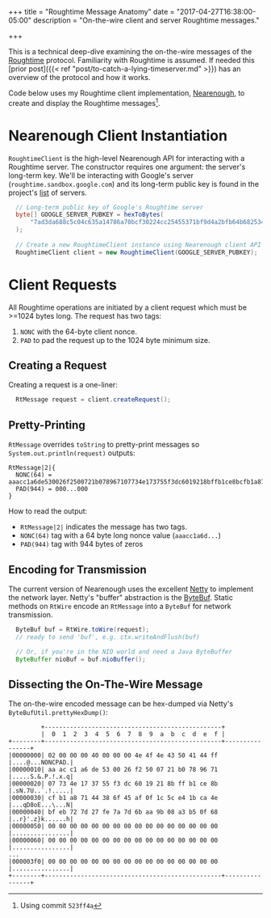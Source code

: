+++
title = "Roughtime Message Anatomy"
date = "2017-04-27T16:38:00-05:00"
description = "On-the-wire client and server Roughtime messages."

+++

This is a technical deep-dive examining the on-the-wire messages of the [Roughtime](https://roughtime.googlesource.com/roughtime) 
protocol. Familiarity with Roughtime is assumed. If needed this 
[prior post]({{< ref "post/to-catch-a-lying-timeserver.md" >}}) has an overview of the 
protocol and how it works. 

Code below uses my Roughtime client implementation, [Nearenough](https://github.com/int08h/nearenough),
to create and display the Roughtime messages[^1].

[^1]: Using commit `523ff4a`

# Nearenough Client Instantiation

`RoughtimeClient` is the high-level Nearenough API for interacting with a Roughtime server. 
The constructor requires one argument: the server's long-term key. We'll be interacting 
with Google's server (`roughtime.sandbox.google.com`) and its long-term public key is found in the project's 
[list](https://roughtime.googlesource.com/roughtime/+/master/roughtime-servers.json) of servers.

```java
  // Long-term public key of Google's Roughtime server
  byte[] GOOGLE_SERVER_PUBKEY = hexToBytes(
      "7ad3da688c5c04c635a14786a70bcf30224cc25455371bf9d4a2bfb64b682534"
  );
  
  // Create a new RoughtimeClient instance using Nearenough client API
  RoughtimeClient client = new RoughtimeClient(GOOGLE_SERVER_PUBKEY);
```

# Client Requests

All Roughtime operations are initiated by a client request which
must be >=1024 bytes long. The request has two tags: 

1. `NONC` with the 64-byte client nonce.
2. `PAD` to pad the request up to the 1024 byte minimum size.

## Creating a Request

Creating a request is a one-liner:

```java
  RtMessage request = client.createRequest();
```

## Pretty-Printing

`RtMessage` overrides `toString` to pretty-print messages so `System.out.println(request)` outputs:

```text
RtMessage|2|{
  NONC(64) = aaacc1a6de530026f2500721b078967107734e173755f3dc6019218bffb1ce8bcfb1a87144386f45af0f1c5ce41bca4ebfeb727d27fe7a7d6baa9b08a3b50f68
  PAD(944) = 000...000
}
```

How to read the output:

* `RtMessage|2|` indicates the message has two tags.
* `NONC(64)` tag with a 64 byte long nonce value (`aaacc1a6d...`)
* `PAD(944)` tag with 944 bytes of zeros

## Encoding for Transmission

The current version of Nearenough uses the excellent [Netty](https://netty.io/) to implement the network
layer. Netty's "buffer" abstraction is the [ByteBuf](https://netty.io/4.1/api/io/netty/buffer/ByteBuf.html).
Static methods on `RtWire` encode an `RtMessage` into a `ByteBuf` for network transmission. 

```java
  ByteBuf buf = RtWire.toWire(request);
  // ready to send 'buf', e.g. ctx.writeAndFlush(buf)

  // Or, if you're in the NIO world and need a Java ByteBuffer
  ByteBuffer nioBuf = buf.nioBuffer();
```

## Dissecting the On-The-Wire Message

The on-the-wire encoded message can be hex-dumped via Netty's 
`ByteBufUtil.prettyHexDump()`:

```text
         +-------------------------------------------------+
         |  0  1  2  3  4  5  6  7  8  9  a  b  c  d  e  f |
+--------+-------------------------------------------------+----------------+
|00000000| 02 00 00 00 40 00 00 00 4e 4f 4e 43 50 41 44 ff |....@...NONCPAD.|
|00000010| aa ac c1 a6 de 53 00 26 f2 50 07 21 b0 78 96 71 |.....S.&.P.!.x.q|
|00000020| 07 73 4e 17 37 55 f3 dc 60 19 21 8b ff b1 ce 8b |.sN.7U..`.!.....|
|00000030| cf b1 a8 71 44 38 6f 45 af 0f 1c 5c e4 1b ca 4e |...qD8oE...\...N|
|00000040| bf eb 72 7d 27 fe 7a 7d 6b aa 9b 08 a3 b5 0f 68 |..r}'.z}k......h|
|00000050| 00 00 00 00 00 00 00 00 00 00 00 00 00 00 00 00 |................|
|00000060| 00 00 00 00 00 00 00 00 00 00 00 00 00 00 00 00 |................|
...
|000003f0| 00 00 00 00 00 00 00 00 00 00 00 00 00 00 00 00 |................|
+--------+-------------------------------------------------+----------------+
```

